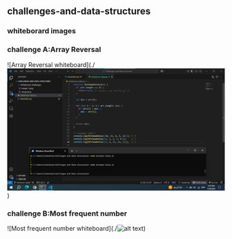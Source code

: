 ## challenges-and-data-structures
### whiteborard images

### challenge A:Array Reversal
![Array Reversal whiteboard](./![alt text](image.png))


### challenge B:Most frequent number
![Most frequent number whiteboard](./![alt text](image-1.png))